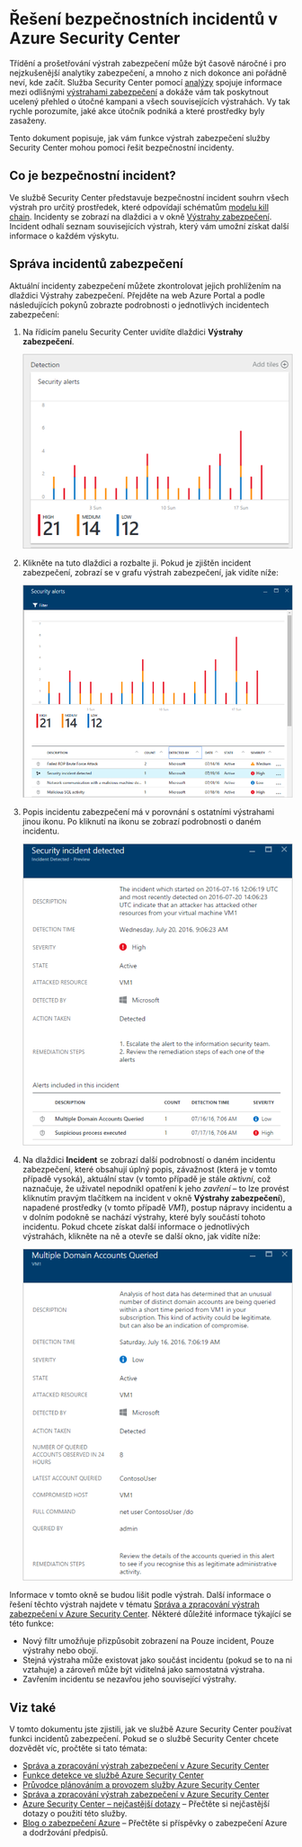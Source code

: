 <properties
   pageTitle="Řešení bezpečnostních incidentů v Azure Security Center | Microsoft Azure"
   description="Tento dokument vám pomůže používat funkce služby Azure Security Center k řešení bezpečnostních incidentů."
   services="security-center"
   documentationCenter="na"
   authors="YuriDio"
   manager="swadhwa"
   editor=""/>

<tags
   ms.service="security-center"
   ms.topic="hero-article"
   ms.devlang="na"
   ms.tgt_pltfrm="na"
   ms.workload="na"
   ms.date="08/03/2016"
   ms.author="yurid"/>

# Řešení bezpečnostních incidentů v Azure Security Center 
Třídění a prošetřování výstrah zabezpečení může být časově náročné i pro nejzkušenější analytiky zabezpečení, a mnoho z nich dokonce ani pořádně neví, kde začít. Služba Security Center pomocí [analýzy](security-center-detection-capabilities.md) spojuje informace mezi odlišnými [výstrahami zabezpečení](security-center-managing-and-responding-alerts.md) a dokáže vám tak poskytnout ucelený přehled o útočné kampani a všech souvisejících výstrahách. Vy tak rychle porozumíte, jaké akce útočník podniká a které prostředky byly zasaženy.

Tento dokument popisuje, jak vám funkce výstrah zabezpečení služby Security Center mohou pomoci řešit bezpečnostní incidenty.


## Co je bezpečnostní incident?

Ve službě Security Center představuje bezpečnostní incident souhrn všech výstrah pro určitý prostředek, které odpovídají schématům [modelu kill chain](https://blogs.technet.microsoft.com/office365security/addressing-your-cxos-top-five-cloud-security-concerns/). Incidenty se zobrazí na dlaždici a v okně [Výstrahy zabezpečení](security-center-managing-and-responding-alerts.md). Incident odhalí seznam souvisejících výstrah, který vám umožní získat další informace o každém výskytu.

## Správa incidentů zabezpečení

Aktuální incidenty zabezpečení můžete zkontrolovat jejich prohlížením na dlaždici Výstrahy zabezpečení. Přejděte na web Azure Portal a podle následujících pokynů zobrazte podrobnosti o jednotlivých incidentech zabezpečení:

1. Na řídicím panelu Security Center uvidíte dlaždici **Výstrahy zabezpečení**.

    ![Dlaždice Výstrahy zabezpečení ve službě Security Center](./media/security-center-incident/security-center-incident-fig1.png)

2.  Klikněte na tuto dlaždici a rozbalte ji. Pokud je zjištěn incident zabezpečení, zobrazí se v grafu výstrah zabezpečení, jak vidíte níže:

    ![Incident zabezpečení](./media/security-center-incident/security-center-incident-fig2.png)

3.  Popis incidentu zabezpečení má v porovnání s ostatními výstrahami jinou ikonu. Po kliknutí na ikonu se zobrazí podrobnosti o daném incidentu.

    ![Incident zabezpečení](./media/security-center-incident/security-center-incident-fig3.png)

4.  Na dlaždici **Incident** se zobrazí další podrobností o daném incidentu zabezpečení, které obsahují úplný popis, závažnost (která je v tomto případě vysoká), aktuální stav (v tomto případě je stále *aktivní*, což naznačuje, že uživatel nepodnikl opatření k jeho *zavření* – to lze provést kliknutím pravým tlačítkem na incident v okně **Výstrahy zabezpečení**), napadené prostředky (v tomto případě *VM1*), postup nápravy incidentu a v dolním podokně se nachází výstrahy, které byly součástí tohoto incidentu. Pokud chcete získat další informace o jednotlivých výstrahách, klikněte na ně a otevře se další okno, jak vidíte níže:

    ![Incident zabezpečení](./media/security-center-incident/security-center-incident-fig4.png)

Informace v tomto okně se budou lišit podle výstrah. Další informace o řešení těchto výstrah najdete v tématu [Správa a zpracování výstrah zabezpečení v Azure Security Center](security-center-managing-and-responding-alerts.md). Některé důležité informace týkající se této funkce:

- Nový filtr umožňuje přizpůsobit zobrazení na Pouze incident, Pouze výstrahy nebo obojí. 
- Stejná výstraha může existovat jako součást incidentu (pokud se to na ni vztahuje) a zároveň může být viditelná jako samostatná výstraha. 
- Zavřením incidentu se nezavřou jeho související výstrahy.

## Viz také

V tomto dokumentu jste zjistili, jak ve službě Azure Security Center používat funkci incidentů zabezpečení. Pokud se o službě Security Center chcete dozvědět víc, pročtěte si tato témata:

- [Správa a zpracování výstrah zabezpečení v Azure Security Center](security-center-managing-and-responding-alerts.md)
- [Funkce detekce ve službě Azure Security Center](security-center-detection-capabilities.md)
- [Průvodce plánováním a provozem služby Azure Security Center](security-center-planning-and-operations-guide.md)
- [Správa a zpracování výstrah zabezpečení v Azure Security Center](security-center-managing-and-responding-alerts.md)
- [Azure Security Center – nejčastější dotazy](security-center-faq.md) – Přečtěte si nejčastější dotazy o použití této služby.
- [Blog o zabezpečení Azure](http://blogs.msdn.com/b/azuresecurity/) – Přečtěte si příspěvky o zabezpečení Azure a dodržování předpisů.



<!--HONumber=Aug16_HO4-->


